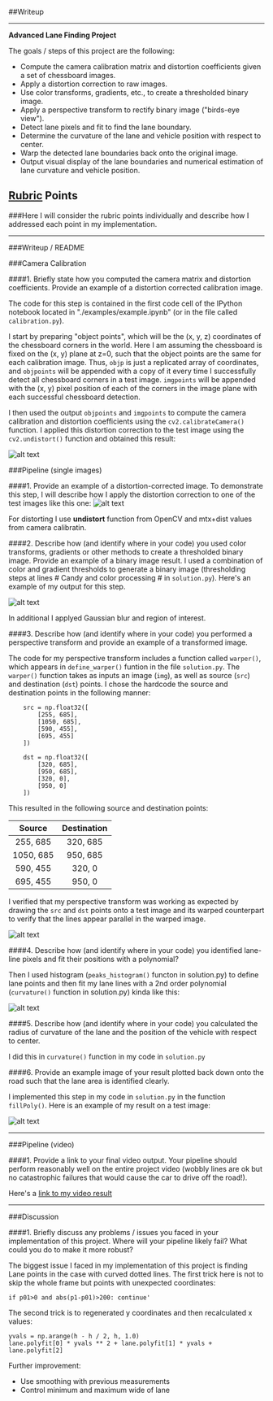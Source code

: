##Writeup

---

**Advanced Lane Finding Project**

The goals / steps of this project are the following:

* Compute the camera calibration matrix and distortion coefficients given a set of chessboard images.
* Apply a distortion correction to raw images.
* Use color transforms, gradients, etc., to create a thresholded binary image.
* Apply a perspective transform to rectify binary image ("birds-eye view").
* Detect lane pixels and fit to find the lane boundary.
* Determine the curvature of the lane and vehicle position with respect to center.
* Warp the detected lane boundaries back onto the original image.
* Output visual display of the lane boundaries and numerical estimation of lane curvature and vehicle position.

[//]: # (Image References)

[image1]: ./examples/undistort_output.png "Undistorted"
[image2]: ./output_images/undistort.png "Road Transformed"
[image3]: ./output_images/binary_combo_example.png     "Binary Example"
[image4]: ./output_images/warped_straight_lines.png "Warp Example"
[image5]: ./examples/color_fit_lines.jpg "Fit Visual"
[image6]: ./output_images/example_output.png "Output"
[video1]: ./output_images/project_video_result.mp4 "Video"

## [Rubric](https://review.udacity.com/#!/rubrics/571/view) Points
###Here I will consider the rubric points individually and describe how I addressed each point in my implementation.  

---
###Writeup / README


###Camera Calibration

####1. Briefly state how you computed the camera matrix and distortion coefficients. Provide an example of a distortion corrected calibration image.

The code for this step is contained in the first code cell of the IPython notebook located in "./examples/example.ipynb" (or in the file called `calibration.py`).  

I start by preparing "object points", which will be the (x, y, z) coordinates of the chessboard corners in the world. Here I am assuming the chessboard is fixed on the (x, y) plane at z=0, 
such that the object points are the same for each calibration image.  Thus, `objp` is just a replicated array of coordinates, and `objpoints` will be appended with a copy of it every time 
I successfully detect all chessboard corners in a test image.  `imgpoints` will be appended with the (x, y) pixel position of each of the corners in the image plane with each successful chessboard detection.  

I then used the output `objpoints` and `imgpoints` to compute the camera calibration and distortion coefficients using the `cv2.calibrateCamera()` function.  I applied this distortion correction to the test image using the `cv2.undistort()` function and obtained this result: 

![alt text][image1]

###Pipeline (single images)

####1. Provide an example of a distortion-corrected image.
To demonstrate this step, I will describe how I apply the distortion correction to one of the test images like this one:
![alt text][image2]

For distorting I use **undistort** function from OpenCV and mtx+dist values from camera calibratin.

####2. Describe how (and identify where in your code) you used color transforms, gradients or other methods to create a thresholded binary image.  Provide an example of a binary image result.
I used a combination of color and gradient thresholds to generate a binary image (thresholding steps at lines # Candy and color processing # in `solution.py`).  Here's an example of my output for this step.  

![alt text][image3]

In additional I applyed Gaussian blur and region of interest.

####3. Describe how (and identify where in your code) you performed a perspective transform and provide an example of a transformed image.

The code for my perspective transform includes a function called `warper()`, which appears in `define_warper()` funtion in the file `solution.py`.  The `warper()` function takes as inputs an image (`img`), as well as source (`src`) and destination (`dst`) points.  I chose the hardcode the source and destination points in the following manner:

```
    src = np.float32([
        [255, 685],
        [1050, 685],
        [590, 455],
        [695, 455]
    ])

    dst = np.float32([
        [320, 685],
        [950, 685],
        [320, 0],
        [950, 0]
    ])

```
This resulted in the following source and destination points:

| Source        | Destination   | 
|:-------------:|:-------------:| 
| 255, 685      | 320, 685      | 
| 1050, 685     | 950, 685      |
| 590, 455      | 320, 0        |
| 695, 455      | 950, 0        |

I verified that my perspective transform was working as expected by drawing the `src` and `dst` points onto a test image and its warped counterpart to verify that the lines appear parallel in the warped image.

![alt text][image4]

####4. Describe how (and identify where in your code) you identified lane-line pixels and fit their positions with a polynomial?

Then I used histogram (`peaks_histogram()` functon in solution.py) to define lane points and then fit my lane lines with a 2nd order polynomial (`curvature()` function in solution.py) kinda like this:

![alt text][image5]

####5. Describe how (and identify where in your code) you calculated the radius of curvature of the lane and the position of the vehicle with respect to center.

I did this in `curvature()` function in my code in `solution.py`

####6. Provide an example image of your result plotted back down onto the road such that the lane area is identified clearly.

I implemented this step in my code in `solution.py` in the function `fillPoly()`.  Here is an example of my result on a test image:

![alt text][image6]

---

###Pipeline (video)

####1. Provide a link to your final video output.  Your pipeline should perform reasonably well on the entire project video (wobbly lines are ok but no catastrophic failures that would cause the car to drive off the road!).

Here's a [link to my video result](./output_images/project_video_result.mp4)

---

###Discussion

####1. Briefly discuss any problems / issues you faced in your implementation of this project.  Where will your pipeline likely fail?  What could you do to make it more robust?

The biggest issue I faced in my implementation of this project is finding Lane points in the case with curved dotted lines. The first trick here is not to skip the whole frame but points with unexpected coordinates:
```
if p01>0 and abs(p1-p01)>200: continue'
```
The second trick is to regenerated y coordinates and then recalculated x values:
```
yvals = np.arange(h - h / 2, h, 1.0)
lane.polyfit[0] * yvals ** 2 + lane.polyfit[1] * yvals + lane.polyfit[2]
```

Further improvement:
* Use smoothing with previous measurements 
* Control minimum and maximum wide of lane

